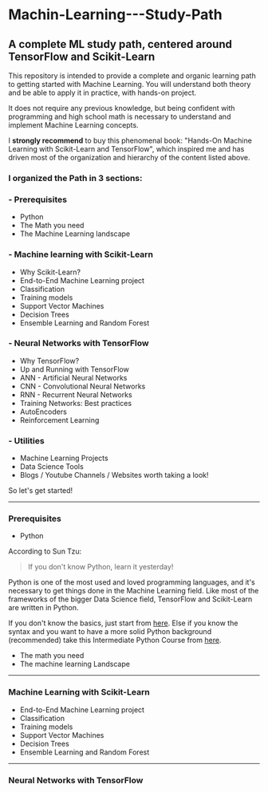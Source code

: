 # Machin-Learning---Study-Path
## A complete ML study path, centered around TensorFlow and Scikit-Learn

This repository is intended to provide a complete and organic learning path to getting started with Machine Learning.
You will understand both theory and be able to apply it in practice, with hands-on project.

It does not require any previous knowledge, but being confident with programming and high school math is necessary to understand and implement Machine Learning concepts.

I **strongly recommend** to buy this phenomenal book: "Hands-On Machine Learning with Scikit-Learn and TensorFlow", which inspired me and has driven most of the organization and hierarchy of the content listed above.


### I organized the Path in 3 sections:

### - Prerequisites
- Python
- The Math you need
- The Machine Learning landscape

### - Machine learning with Scikit-Learn
- Why Scikit-Learn?
- End-to-End Machine Learning project  
- Classification
- Training models
- Support Vector Machines
- Decision Trees
- Ensemble Learning and Random Forest 

### - Neural Networks with TensorFlow
- Why TensorFlow?
- Up and Running with TensorFlow
- ANN - Artificial Neural Networks 
- CNN - Convolutional Neural Networks
- RNN - Recurrent Neural Networks
- Training Networks: Best practices 
- AutoEncoders
- Reinforcement Learning

### - Utilities
- Machine Learning Projects 
- Data Science Tools
- Blogs / Youtube Channels / Websites worth taking a look!


So let's get started!

---------------------------------------------------------------

### Prerequisites

- Python

According to Sun Tzu:
> If you don't know Python, learn it yesterday!

Python is one of the most used and loved programming languages, and it's necessary to get things done in the Machine Learning field. Like most of the frameworks of the bigger Data Science field, TensorFlow and Scikit-Learn are written in Python.  

If you don't know the basics, just start from [here](https://pythonprogramming.net/introduction-learn-python-3-tutorials/).
Else if you know the syntax and you want to have a more solid Python background (recommended) take this Intermediate Python Course from [here](https://pythonprogramming.net/introduction-intermediate-python-tutorial/).


- The math you need
- The machine learning Landscape

----------------------------------------------------------------

### Machine Learning with Scikit-Learn

- End-to-End Machine Learning project  
- Classification
- Training models
- Support Vector Machines
- Decision Trees
- Ensemble Learning and Random Forest 

-----------------------------------------------------------------

### Neural Networks with TensorFlow
